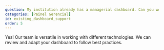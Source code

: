 ```yaml
---
question: My institution already has a managerial dashboard. Can you work with it?
categories: [Painel Gerencial]
id: existing_dashboard_support
order: 5
---
```


Yes! Our team is versatile in working with different technologies. We can review and adapt your dashboard to follow best practices.